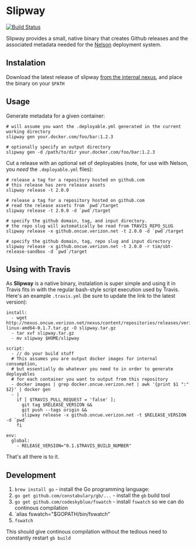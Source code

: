 # Slipway

[![Build Status](https://travis.oncue.verizon.net/iptv/slipway.svg?token=Lp2ZVD96vfT8T599xRfV)](https://travis.oncue.verizon.net/iptv/slipway)

Slipway provides a small, native binary that creates Github releases and the associated metadata needed for the [Nelson](https://github.oncue.verizon.net/pages/iptv/nelson) deployment system. 

## Instalation

Download the latest release of slipway [from the internal nexus](http://nexus.oncue.verizon.net/nexus/content/groups/internal/verizon/inf/slipway/), and place the binary on your `$PATH`

## Usage

Generate metadata for a given container:

```
# will assume you want the .deployable.yml generated in the current working directory
slipway gen your.docker.com/foo/bar:1.2.3

# optionally specify an output directory
slipway gen -d /path/to/dir your.docker.com/foo/bar:1.2.3
```

Cut a release with an optional set of deployables (note, for use with Nelson, you *need* the `.deployable.yml` files):

```
# release a tag for a repository hosted on github.com
# this release has zero release assets
slipway release -t 2.0.0

# release a tag for a repository hosted on github.com
# read the release assets from `pwd`/target
slipway release -t 2.0.0 -d `pwd`/target

# specify the github domain, tag, and input directory.
# the repo slug will automatically be read from TRAVIS_REPO_SLUG
slipway release -x github.oncue.verizon.net -t 2.0.0 -d `pwd`/target

# specify the github domain, tag, repo slug and input directory
slipway release -x github.oncue.verizon.net -t 2.0.0 -r tim/sbt-release-sandbox -d `pwd`/target

```

## Using with Travis

As **Slipway** is a native binary, instalation is super simple and using it in Travis fits in with the regular bash-style script execution used by Travis. Here's an example `.travis.yml` (be sure to update the link to the latest version):

```
install:
  - wget http://nexus.oncue.verizon.net/nexus/content/repositories/releases/verizon/inf/slipway/0.1.7/slipway-linux-amd64-0.1.7.tar.gz -O slipway.tar.gz
  - tar xvf slipway.tar.gz
  - mv slipway $HOME/slipway

script:
  - // do your build stuff
  # This assumes you are output docker images for internal consumption, 
  # but essentially do whatever you need to in order to generate deployables 
  # for each container you want to output from this repository
  - docker images | grep docker.oncue.verizon.net | awk '{print $1 ":" $2}' | docker gen
  - |
    if [ $TRAVIS_PULL_REQUEST = 'false' ]; 
      git tag $RELEASE_VERSION && 
      git push --tags origin &&
      slipway release -x github.oncue.verizon.net -t $RELEASE_VERSION -d `pwd`
    fi

env:
  global:
    - RELEASE_VERSION="0.1.$TRAVIS_BUILD_NUMBER"

```

That's all there is to it. 

## Development

1. `brew install go` - install the Go programming language:
1. `go get github.com/constabulary/gb/...` - install the `gb` build tool
1. `go get github.com/codeskyblue/fswatch` - install `fswatch` so we can do continous compilation
1. `alias fswatch="$GOPATH/bin/fswatch"
1. `fswatch`

This should give continous compilation without the tedious need to constantly restart `gb build`

